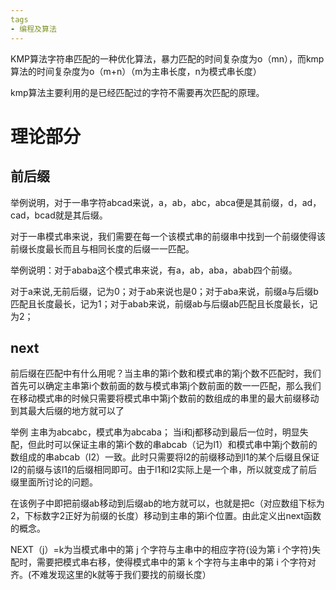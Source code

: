 ```yaml
---
tags
- 编程及算法
---
```


KMP算法字符串匹配的一种优化算法，暴力匹配的时间复杂度为o（mn），而kmp算法的时间复杂度为o（m+n）（m为主串长度，n为模式串长度）<br>

kmp算法主要利用的是已经匹配过的字符不需要再次匹配的原理。

# 理论部分

## 前后缀

举例说明，对于一串字符abcad来说，a，ab，abc，abca便是其前缀，d，ad，cad，bcad就是其后缀。<br>

对于一串模式串来说，我们需要在每一个该模式串的前缀串中找到一个前缀使得该前缀长度最长而且与相同长度的后缀一一匹配。<br>

举例说明：对于ababa这个模式串来说，有a，ab，aba，abab四个前缀。<br>

对于a来说,无前后缀，记为0；对于ab来说也是0；对于aba来说，前缀a与后缀b匹配且长度最长，记为1；对于abab来说，前缀ab与后缀ab匹配且长度最长，记为2；

## next

前后缀在匹配中有什么用呢？当主串的第i个数和模式串的第j个数不匹配时，我们首先可以确定主串第i个数前面的数与模式串第j个数前面的数一一匹配，那么我们在移动模式串的时候只需要将模式串中第j个数前的数组成的串里的最大前缀移动到其最大后缀的地方就可以了<br>

举例 主串为abcabc，模式串为abcaba；
当i和j都移动到最后一位时，明显失配，但此时可以保证主串的第i个数的串abcab（记为l1）和模式串中第j个数前的数组成的串abcab（l2）一致。此时只需要将l2的前缀移动到l1的某个后缀且保证l2的前缀与该l1的后缀相同即可。由于l1和l2实际上是一个串，所以就变成了前后缀里面所讨论的问题。<br>

在该例子中即把前缀ab移动到后缀ab的地方就可以，也就是把c（对应数组下标为2，下标数字2正好为前缀的长度）移动到主串的第i个位置。由此定义出next函数的概念。<br>

NEXT（j）=k为当模式串中的第 j 个字符与主串中的相应字符(设为第 i 个字符)失配时，需要把模式串右移，使得模式串中的第 k 个字符与主串中的第 i 个字符对齐。(不难发现这里的k就等于我们要找的前缀长度）
